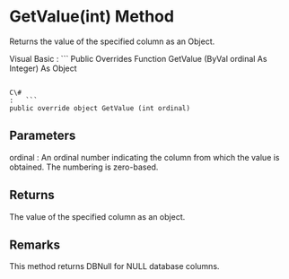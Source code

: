 <!-- loio3c16eacf6c5f1014bdfe9b53f6585e18 -->

# GetValue\(int\) Method

Returns the value of the specified column as an Object.



Visual Basic
:   ```
Public Overrides Function GetValue (ByVal ordinal As Integer) As Object
```

C\#
:   ```
public override object GetValue (int ordinal)
```



## Parameters

ordinal
:   An ordinal number indicating the column from which the value is obtained. The numbering is zero-based.



## Returns

The value of the specified column as an object.



## Remarks

This method returns DBNull for NULL database columns.

